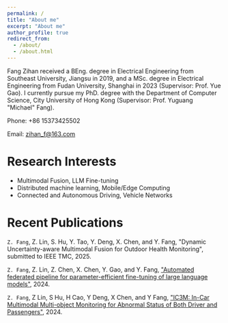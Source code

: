 ```yaml
---
permalink: /
title: "About me"
excerpt: "About me"
author_profile: true
redirect_from: 
  - /about/
  - /about.html
---
```


Fang Zihan received a BEng. degree in Electrical Engineering from Southeast University, Jiangsu in 2019, and a MSc. degree in Electrical Engineering from Fudan University, Shanghai in 2023 (Supervisor: Prof. Yue Gao). I currently pursue my PhD. degree with the Department of Computer Science, City University of Hong Kong (Supervisor: Prof. Yuguang "Michael" Fang).

Phone: +86 15373425502

Email: zihan_f@163.com

<!-- Address: Science Building, Room 608, Handan Road, Fudan University, China -->

Research Interests
======
* Multimodal Fusion, LLM Fine-tuning
* Distributed machine learning, Mobile/Edge Computing
* Connected and Autonomous Driving, Vehicle Networks


Recent Publications
======
`Z. Fang`, Z. Lin, S. Hu, Y. Tao, Y. Deng, X. Chen, and Y. Fang, "Dynamic Uncertainty-aware Multimodal Fusion for Outdoor Health Monitoring", submitted to IEEE TMC, 2025.

`Z. Fang`, Z. Lin, Z. Chen, X. Chen, Y. Gao, and Y. Fang, ["Automated federated pipeline for parameter-efficient fine-tuning of large language models"](https://arxiv.org/pdf/2404.06448), 2024.

`Z. Fang`, Z Lin, S Hu, H Cao, Y Deng, X Chen, and Y Fang, ["IC3M: In-Car Multimodal Multi-object Monitoring for Abnormal Status of Both Driver and Passengers"](https://arxiv.org/pdf/2410.02592), 2024.
